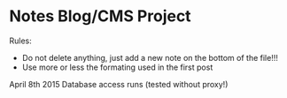 # Notes Blog/CMS Project

Rules: 
 - Do not delete anything, just add a new note on the bottom of the file!!!
 - Use more or less the formating used in the first post



April 8th 2015
Database access runs (tested without proxy!)